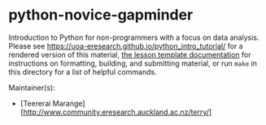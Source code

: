 python-novice-gapminder
=======================

Introduction to Python for non-programmers with a focus on data analysis.
Please see <https://uoa-eresearch.github.io/python_intro_tutorial/> 
for a rendered version of this material,
[the lesson template documentation][lesson-example]
for instructions on formatting, building, and submitting material,
or run `make` in this directory for a list of helpful commands.

Maintainer(s):

* [Teererai Marange][http://www.community.eresearch.auckland.ac.nz/terry/]

[lesson-example]: https://swcarpentry.github.com/lesson-example/

